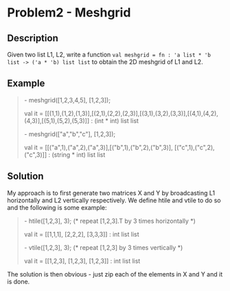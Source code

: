 # Problem2 - Meshgrid

## Description
Given two list L1, L2, write a function `val meshgrid = fn : 'a list * 'b list -> ('a * 'b) list list` to obtain the 2D meshgrid of L1 and L2. 

## Example
> \- meshgrid([1,2,3,4,5], [1,2,3]);
>
> val it = [[(1,1),(1,2),(1,3)],[(2,1),(2,2),(2,3)],[(3,1),(3,2),(3,3)],[(4,1),(4,2),(4,3)],[(5,1),(5,2),(5,3)]] : (int * int) list list
>
> \- meshgrid(["a","b","c"], [1,2,3]);
>
> val it = [[("a",1),("a",2),("a",3)],[("b",1),("b",2),("b",3)], [("c",1),("c",2),("c",3)]] : (string * int) list list

## Solution
My approach is to first generate two matrices X and Y by broadcasting L1 horizontally and L2 vertically respectively. We define htile and vtile to do so and the following is some example: 
> \- htile([1,2,3], 3); (* repeat [1,2,3].T by 3 times horizontally *)
>
> val it = [[1,1,1], [2,2,2], [3,3,3]] : int list list
>
> \- vtile([1,2,3], 3); (* repeat [1,2,3] by 3 times vertically *)
>
> val it = [[1,2,3], [1,2,3], [1,2,3]] : int list list

The solution is then obvious - just zip each of the elements in X and Y and it is done.
